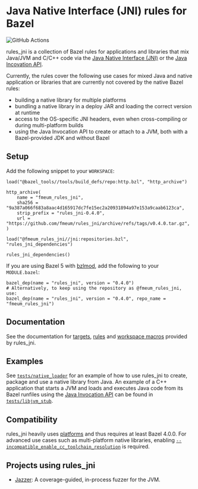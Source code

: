 # Java Native Interface (JNI) rules for Bazel
![GitHub Actions](https://github.com/fmeum/rules_jni/workflows/Build%20all%20targets%20and%20run%20all%20tests/badge.svg)

rules_jni is a collection of Bazel rules for applications and libraries that mix Java/JVM and C/C++ code via the
[Java Native Interface (JNI)](https://docs.oracle.com/en/java/javase/17/docs/specs/jni/index.html) or the
[Java Incovation API](https://docs.oracle.com/en/java/javase/17/docs/specs/jni/invocation.html).

Currently, the rules cover the following use cases for mixed Java and native application or libraries that are currently
not covered by the native Bazel rules:

* building a native library for multiple platforms
* bundling a native library in a deploy JAR and loading the correct version at runtime
* access to the OS-specific JNI headers, even when cross-compiling or during multi-platform builds
* using the Java Invocation API to create or attach to a JVM, both with a Bazel-provided JDK and without Bazel

## Setup

Add the following snippet to your `WORKSPACE`:

```starlark
load("@bazel_tools//tools/build_defs/repo:http.bzl", "http_archive")

http_archive(
    name = "fmeum_rules_jni",
    sha256 = "9a387a066f683a8aac4d165917dc7fe15ec2a20931894a97e153a9caab6123ca",
    strip_prefix = "rules_jni-0.4.0",
    url = "https://github.com/fmeum/rules_jni/archive/refs/tags/v0.4.0.tar.gz",
)

load("@fmeum_rules_jni//jni:repositories.bzl", "rules_jni_dependencies")

rules_jni_dependencies()
```

If you are using Bazel 5 with [bzlmod](https://docs.bazel.build/versions/main/bzlmod.html), add the following to your
`MODULE.bazel`:

```starlark
bazel_dep(name = "rules_jni", version = "0.4.0")
# Alternatively, to keep using the repository as @fmeum_rules_jni, use:
bazel_dep(name = "rules_jni", version = "0.4.0", repo_name = "fmeum_rules_jni")
```

## Documentation

See the documentation for [targets](docs/targets.md), [rules](docs/rules.md)
and [workspace macros](docs/workspace_macros.md) provided by rules_jni.

## Examples

See [`tests/native_loader`](tests/native_loader) for an example of how to use rules_jni to create, package and use a
native library from Java.
An example of a C++ application that starts a JVM and loads and executes Java code from its Bazel runfiles using the
[Java Invocation API](https://docs.oracle.com/en/java/javase/17/docs/specs/jni/invocation.html) can be found in
[`tests/libjvm_stub`](tests/libjvm_stub).

## Compatibility

rules_jni heavily uses [platforms](https://docs.bazel.build/versions/main/platforms.html) and thus requires at least
Bazel 4.0.0. For advanced use cases such as multi-platform native libraries,
enabling [`--incompatible_enable_cc_toolchain_resolution`](https://github.com/bazelbuild/bazel/issues/7260) is required.

## Projects using rules_jni

* [Jazzer](https://github.com/CodeIntelligenceTesting/jazzer): A coverage-guided, in-process fuzzer for the JVM.
